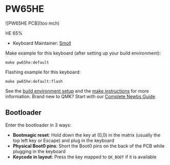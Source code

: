 # PW65HE

![PW65HE PCB](too mch)

HE 65% 

* Keyboard Maintainer: [Smoll](https://github.com/smollchungus)

Make example for this keyboard (after setting up your build environment):

    make pw65he:default

Flashing example for this keyboard:

    make pw65he:default:flash

See the [build environment setup](https://docs.qmk.fm/#/getting_started_build_tools) and the [make instructions](https://docs.qmk.fm/#/getting_started_make_guide) for more information. Brand new to QMK? Start with our [Complete Newbs Guide](https://docs.qmk.fm/#/newbs).

## Bootloader

Enter the bootloader in 3 ways:

* **Bootmagic reset**: Hold down the key at (0,0) in the matrix (usually the top left key or Escape) and plug in the keyboard
* **Physical Boot0 pins**: Short the Boot0 pins on the back of the PCB while plugging in the keyboard
* **Keycode in layout**: Press the key mapped to `QK_BOOT` if it is available
